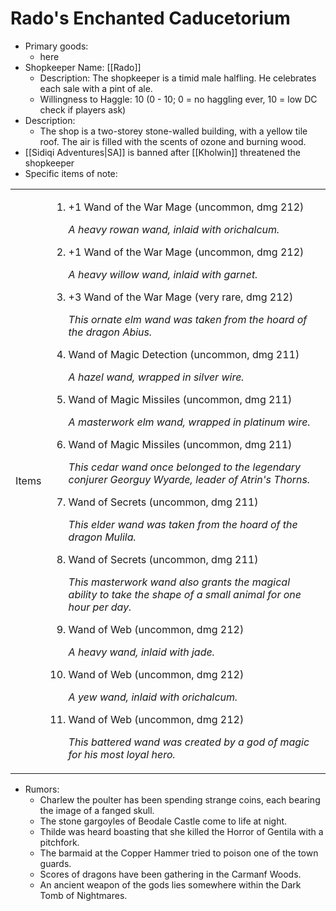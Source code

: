 # Rado's Enchanted Caducetorium
- Primary goods:
    - here
- Shopkeeper Name: [[Rado]]
    - Description: The shopkeeper is a timid male halfling. He celebrates each sale with a pint of ale.
    - Willingness to Haggle: 10 (0 - 10; 0 = no haggling ever, 10 = low DC check if players ask)
- Description:
    - The shop is a two-storey stone-walled building, with a yellow tile roof. The air is filled with the scents of ozone and burning wood.
- [[Sidiqi Adventures|SA]] is banned after [[Kholwin]] threatened the shopkeeper
- Specific items of note:
<table class="stats">
  <tbody>
  <tr class="section">
    <td id="new_items" class="section_title">Items</td>
    <td id="items" class="value"><ol><li>+1 Wand of the War Mage (uncommon, dmg 212)<p><i>A heavy rowan wand, inlaid with orichalcum.</i></p></li><li>+1 Wand of the War Mage (uncommon, dmg 212)<p><i>A heavy willow wand, inlaid with garnet.</i></p></li><li>+3 Wand of the War Mage (very rare, dmg 212)<p><i>This ornate elm wand was taken from the hoard of the dragon Abius.</i></p></li><li>Wand of Magic Detection (uncommon, dmg 211)<p><i>A hazel wand, wrapped in silver wire.</i></p></li><li>Wand of Magic Missiles (uncommon, dmg 211)<p><i>A masterwork elm wand, wrapped in platinum wire.</i></p></li><li>Wand of Magic Missiles (uncommon, dmg 211)<p><i>This cedar wand once belonged to the legendary conjurer Georguy Wyarde, leader of Atrin's Thorns.</i></p></li><li>Wand of Secrets (uncommon, dmg 211)<p><i>This elder wand was taken from the hoard of the dragon Mulila.</i></p></li><li>Wand of Secrets (uncommon, dmg 211)<p><i>This masterwork wand also grants the magical ability to take the shape of a small animal for one hour per day.</i></p></li><li>Wand of Web (uncommon, dmg 212)<p><i>A heavy wand, inlaid with jade.</i></p></li><li>Wand of Web (uncommon, dmg 212)<p><i>A yew wand, inlaid with orichalcum.</i></p></li><li>Wand of Web (uncommon, dmg 212)<p><i>This battered wand was created by a god of magic for his most loyal hero.</i></p></li></ol></td>
  </tr>
</tbody></table>

- Rumors:
    - Charlew the poulter has been spending strange coins, each bearing the image of a fanged skull.
    - The stone gargoyles of Beodale Castle come to life at night.
    - Thilde was heard boasting that she killed the Horror of Gentila with a pitchfork.
    - The barmaid at the Copper Hammer tried to poison one of the town guards.
    - Scores of dragons have been gathering in the Carmanf Woods.
    - An ancient weapon of the gods lies somewhere within the Dark Tomb of Nightmares.
